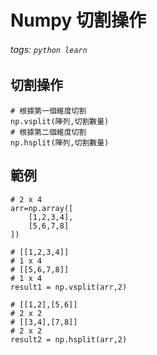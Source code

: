 # Numpy 切割操作
###### tags: `python learn`

## 切割操作
```python=
# 根據第一個維度切割
np.vsplit(陣列,切割數量)
# 根據第二個維度切割
np.hsplit(陣列,切割數量)
```

## 範例
```python=
# 2 x 4
arr=np.array([
    [1,2,3,4],
    [5,6,7,8]
])

# [[1,2,3,4]]
# 1 x 4
# [[5,6,7,8]]
# 1 x 4
result1 = np.vsplit(arr,2)

# [[1,2],[5,6]]
# 2 x 2
# [[3,4],[7,8]]
# 2 x 2
result2 = np.hsplit(arr,2)

```